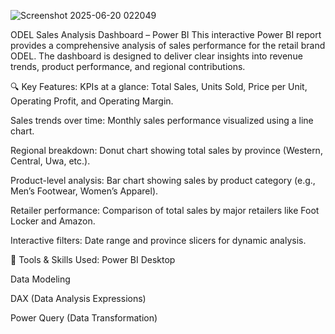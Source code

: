 ![Screenshot 2025-06-20 022049](https://github.com/user-attachments/assets/d1c09cf4-a473-4ff6-a328-7ed5d704cb79)

ODEL Sales Analysis Dashboard – Power BI
This interactive Power BI report provides a comprehensive analysis of sales performance for the retail brand ODEL. The dashboard is designed to deliver clear insights into revenue trends, product performance, and regional contributions.

🔍 Key Features:
KPIs at a glance: Total Sales, Units Sold, Price per Unit, Operating Profit, and Operating Margin.

Sales trends over time: Monthly sales performance visualized using a line chart.

Regional breakdown: Donut chart showing total sales by province (Western, Central, Uwa, etc.).

Product-level analysis: Bar chart showing sales by product category (e.g., Men’s Footwear, Women’s Apparel).

Retailer performance: Comparison of total sales by major retailers like Foot Locker and Amazon.

Interactive filters: Date range and province slicers for dynamic analysis.

📌 Tools & Skills Used:
Power BI Desktop

Data Modeling

DAX (Data Analysis Expressions)

Power Query (Data Transformation)

